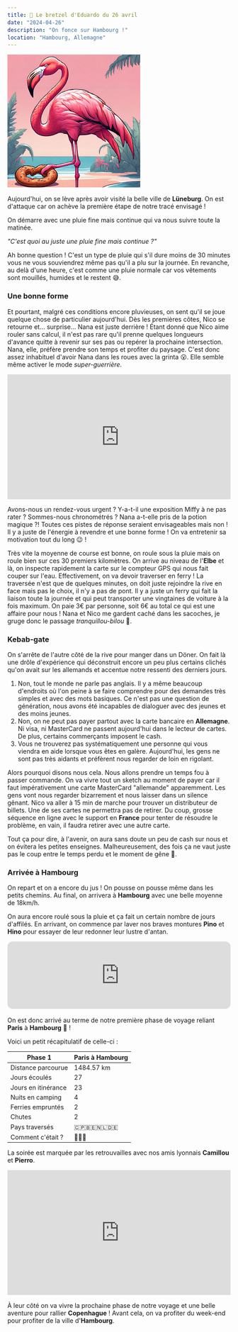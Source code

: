 ```yaml
---
title: 🥨 Le bretzel d'Eduardo du 26 avril
date: "2024-04-26"
description: "On fonce sur Hambourg !"
location: "Hambourg, Allemagne"
---
```


![Bretzel d'Eduardo](../bretzel_eduardo.png)

Aujourd'hui, on se lève après avoir visité la belle ville de **Lüneburg**. On est d'attaque car on achève la première étape de notre tracé envisagé !

On démarre avec une pluie fine mais continue qui va nous suivre toute la matinée.

_"C'est quoi au juste une pluie fine mais continue ?"_

Ah bonne question ! C'est un type de pluie qui s'il dure moins de 30 minutes vous ne vous souviendrez même pas qu'il a plu sur la journée. En revanche, au delà d'une heure, c'est comme une pluie normale car vos vêtements sont mouillés, humides et le restent 😅.

### Une bonne forme

Et pourtant, malgré ces conditions encore pluvieuses, on sent qu'il se joue quelque chose de particulier aujourd'hui. Dès les premières côtes, Nico se retourne et... surprise... Nana est juste derrière ! Étant donné que Nico aime rouler sans calcul, il n'est pas rare qu'il prenne quelques longueurs d'avance quitte à revenir sur ses pas ou repérer la prochaine intersection. Nana, elle, préfère prendre son temps et profiter du paysage. C'est donc assez inhabituel d'avoir Nana dans les roues avec la grinta 😮. Elle semble même activer le mode _super-guerrière_.

<div style="width: 100%; height: 0; position: relative; padding-bottom: 56%;"><iframe src="https://giphy.com/embed/jlzggZ8GntqZ6v3ONs" style="top: 0; left: 0; width: 100%; height: 100%; position: absolute; border: 0;" allowfullscreen scrolling="no" allow="encrypted-media;" class="giphy-embed"></iframe></div>

Avons-nous un rendez-vous urgent ? Y-a-t-il une exposition Miffy à ne pas rater ? Sommes-nous chronométrés ? Nana a-t-elle pris de la potion magique ?! Toutes ces pistes de réponse seraient envisageables mais non ! Il y a juste de l'énergie à revendre et une bonne forme ! On va entretenir sa motivation tout du long 😉 !

Très vite la moyenne de course est bonne, on roule sous la pluie mais on roule bien sur ces 30 premiers kilomètres. On arrive au niveau de l'**Elbe** et là, on inspecte rapidement la carte sur le compteur GPS qui nous fait couper sur l'eau. Effectivement, on va devoir traverser en ferry ! La traversée n'est que de quelques minutes, on doit juste rejoindre la rive en face mais pas le choix, il n'y a pas de pont. Il y a juste un ferry qui fait la liaison toute la journée et qui peut transporter une vingtaines de voiture à la fois maximum. On paie 3€ par personne, soit 6€ au total ce qui est une affaire pour nous ! Nana et Nico me gardent caché dans les sacoches, je gruge donc le passage _tranquillou-bilou_ 🤫.

### Kebab-gate

On s'arrête de l'autre côté de la rive pour manger dans un Döner. On fait là une drôle d'expérience qui déconstruit encore un peu plus certains clichés qu'on avait sur les allemands et accentue notre ressenti des derniers jours.

1. Non, tout le monde ne parle pas anglais. Il y a même beaucoup d'endroits où l'on peine à se faire comprendre pour des demandes très simples et avec des mots basiques. Ce n'est pas une question de génération, nous avons été incapables de dialoguer avec des jeunes et des moins jeunes.
2. Non, on ne peut pas payer partout avec la carte bancaire en **Allemagne**. Ni visa, ni MasterCard ne passent aujourd'hui dans le lecteur de cartes. De plus, certains commerçants imposent le cash.
3. Vous ne trouverez pas systématiquement une personne qui vous viendra en aide lorsque vous êtes en galère. Aujourd'hui, les gens ne sont pas très aidants et préfèrent nous regarder de loin en rigolant.

Alors pourquoi disons nous cela. Nous allons prendre un temps fou à passer commande. On va vivre tout un sketch au moment de payer car il faut impérativement une carte MasterCard "allemande" apparemment. Les gens vont nous regarder bizarrement et nous laisser dans un silence gênant. Nico va aller à 15 min de marche pour trouver un distributeur de billets. Une de ses cartes ne permettra pas de retirer. Du coup, grosse séquence en ligne avec le support en **France** pour tenter de résoudre le problème, en vain, il faudra retirer avec une autre carte.

Tout ça pour dire, à l'avenir, on aura sans doute un peu de cash sur nous et on évitera les petites enseignes. Malheureusement, des fois ça ne vaut juste pas le coup entre le temps perdu et le moment de gêne 😬.

### Arrivée à Hambourg

On repart et on a encore du jus ! On pousse on pousse même dans les petits chemins. Au final, on arrivera à **Hambourg** avec une belle moyenne de 18km/h.

On aura encore roulé sous la pluie et ça fait un certain nombre de jours d'affilés. En arrivant, on commence par laver nos braves montures **Pino** et **Hino** pour essayer de leur redonner leur lustre d'antan.

<iframe style="border-radius:12px" src="https://open.spotify.com/embed/track/1tJtx09XQnxaynZLOaTNfZ?utm_source=generator" width="100%" height="152" frameBorder="0" allow="autoplay; clipboard-write; encrypted-media; picture-in-picture" loading="lazy"></iframe>

On est donc arrivé au terme de notre première phase de voyage reliant **Paris** à **Hambourg** 🤩 !

Voici un petit récapitulatif de celle-ci :

| Phase 1             | Paris à Hambourg |
| ------------------- | ---------------- |
| Distance parcourue  | 1484.57 km       |
| Jours écoulés       | 27               |
| Jours en itinérance | 23               |
| Nuits en camping    | 4                |
| Ferries empruntés   | 2                |
| Chutes              | 2                |
| Pays traversés      | 🇨🇵🇧🇪🇳🇱🇩🇪         |
| Comment c'était ?   | 🥰😍🤩           |

La soirée est marquée par les retrouvailles avec nos amis lyonnais **Camillou** et **Pierro**.

<div style="width: 100%; height: 0; position: relative; padding-bottom: 56%;"><iframe src="https://giphy.com/embed/VduFvPwm3gfGO8duNN" style="top: 0; left: 0; width: 100%; height: 100%; position: absolute; border: 0;" allowfullscreen scrolling="no" allow="encrypted-media;" class="giphy-embed"></iframe></div>

À leur côté on va vivre la prochaine phase de notre voyage et une belle aventure pour rallier **Copenhague** ! Avant cela, on va profiter du week-end pour profiter de la ville d'**Hambourg**.
